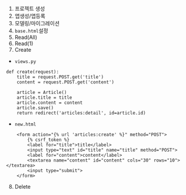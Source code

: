1. 프로젝트 생성
2. 앱생성/앱등록
3. 모델링/마이그레이션
4. `base.html`설정
5. Read(All)
6. Read(1)
7. Create
- `views.py`
```
def create(request):
    title = request.POST.get('title')
    content = request.POST.get('content')

    article = Article()
    article.title = title
    article.content = content
    article.save()
    return redirect('articles:detail', id=article.id)
```

- `new.html`
```
    <form action="{% url 'articles:create' %}" method="POST">
        {% csrf_token %}
        <label for="title">title</label>
        <input type="text" id="title" name="title" method="POST">
        <label for="content">content</label>
        <textarea name="content" id="content" cols="30" rows="10"></textarea>
        <input type="submit">
    </form>
```

8. Delete